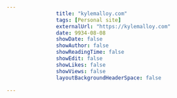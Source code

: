 ---
                title: "kylemalloy.com"
                tags: [Personal site]
                externalUrl: "https://kylemalloy.com"
                date: 9934-08-08
                showDate: false
                showAuthor: false
                showReadingTime: false
                showEdit: false
                showLikes: false
                showViews: false
                layoutBackgroundHeaderSpace: false
                ---
